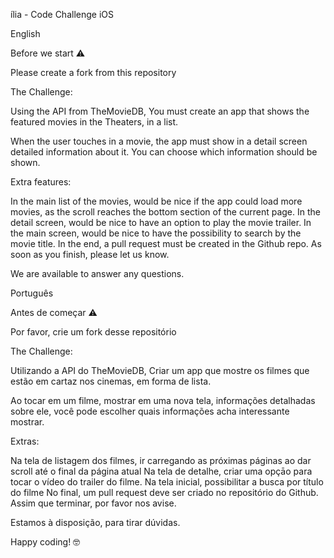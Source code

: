 ília - Code Challenge iOS

English

Before we start ⚠️

Please create a fork from this repository

The Challenge:

Using the API from TheMovieDB, You must create an app that shows the featured movies in the Theaters, in a list.

When the user touches in a movie, the app must show in a detail screen detailed information about it. You can choose which information should be shown.

Extra features:

In the main list of the movies, would be nice if the app could load more movies, as the scroll reaches the bottom section of the current page.
In the detail screen, would be nice to have an option to play the movie trailer.
In the main screen, would be nice to have the possibility to search by the movie title.
In the end, a pull request must be created in the Github repo. As soon as you finish, please let us know.

We are available to answer any questions.

Português

Antes de começar ⚠️

Por favor, crie um fork desse repositório

The Challenge:

Utilizando a API do TheMovieDB, Criar um app que mostre os filmes que estão em cartaz nos cinemas, em forma de lista.

Ao tocar em um filme, mostrar em uma nova tela, informações detalhadas sobre ele, você pode escolher quais informações acha interessante mostrar.

Extras:

Na tela de listagem dos filmes, ir carregando as próximas páginas ao dar scroll até o final da página atual
Na tela de detalhe, criar uma opçāo para tocar o vídeo do trailer do filme.
Na tela inicial, possibilitar a busca por título do filme
No final, um pull request deve ser criado no repositório do Github. Assim que terminar, por favor nos avise.

Estamos à disposição, para tirar dúvidas.

Happy coding! 🤓